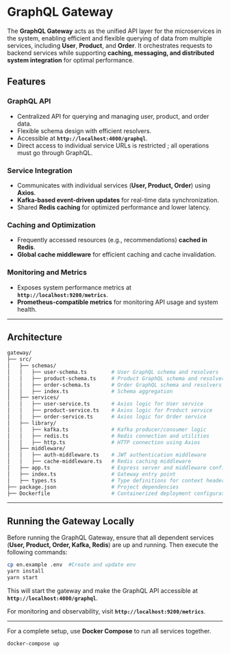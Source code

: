 # GraphQL Gateway

The **GraphQL Gateway** acts as the unified API layer for the microservices in the system, enabling efficient and flexible querying of data from multiple services, including **User**, **Product**, and **Order**. It orchestrates requests to backend services while supporting **caching, messaging, and distributed system integration** for optimal performance.


## Features

### **GraphQL API**
- Centralized API for querying and managing user, product, and order data.
- Flexible schema design with efficient resolvers.
- Accessible at **`http://localhost:4000/graphql`**.
- Direct access to individual service URLs is restricted ; all operations must go through GraphQL.

### **Service Integration**
- Communicates with individual services (**User, Product, Order**) using **Axios**.
- **Kafka-based event-driven updates** for real-time data synchronization.
- Shared **Redis caching** for optimized performance and lower latency.

### **Caching and Optimization**
- Frequently accessed resources (e.g., recommendations) **cached in Redis**.
- **Global cache middleware** for efficient caching and cache invalidation.

### **Monitoring and Metrics**
- Exposes system performance metrics at **`http://localhost:9200/metrics`**.
- **Prometheus-compatible metrics** for monitoring API usage and system health.

---

## Architecture

```bash
gateway/
├── src/
│   ├── schemas/
│   │   ├── user-schema.ts        # User GraphQL schema and resolvers
│   │   ├── product-schema.ts     # Product GraphQL schema and resolvers
│   │   ├── order-schema.ts       # Order GraphQL schema and resolvers
│   │   ├── index.ts              # Schema aggregation
│   ├── services/
│   │   ├── user-service.ts       # Axios logic for User service
│   │   ├── product-service.ts    # Axios logic for Product service
│   │   ├── order-service.ts      # Axios logic for Order service
│   ├── library/
│   │   ├── kafka.ts              # Kafka producer/consumer logic
│   │   ├── redis.ts              # Redis connection and utilities
│   │   ├── http.ts               # HTTP connection using Axios
│   ├── middleware/
│   │   ├── auth-middleware.ts    # JWT authentication middleware
│   │   ├── cache-middleware.ts   # Redis caching middleware
│   ├── app.ts                    # Express server and middleware configuration
│   ├── index.ts                  # Gateway entry point
│   ├── types.ts                  # Type definitions for context headers
├── package.json                  # Project dependencies
├── Dockerfile                    # Containerized deployment configuration
```

---

## Running the Gateway Locally

Before running the GraphQL Gateway, ensure that all dependent services (**User, Product, Order, Kafka, Redis**) are up and running. Then execute the following commands:

```bash
cp en.example .env  #Create and update env 
yarn install
yarn start
```

This will start the gateway and make the GraphQL API accessible at **`http://localhost:4000/graphql`**.

For monitoring and observability, visit **`http://localhost:9200/metrics`**.

---

For a complete setup, use **Docker Compose** to run all services together.

```bash
docker-compose up
```

